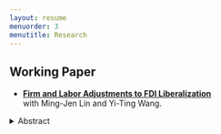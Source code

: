 ```yaml
---
layout: resume
menuorder: 3
menutitle: Research
---
```


## Working Paper

- <a href="https://sungjuwu.github.io/CNFDI_paper.pdf" target="_blank"><b>**Firm and Labor Adjustments to FDI Liberalization**</b></a><br>
with Ming-Jen Lin and Yi-Ting Wang.<br>
<details>
  <summary>Abstract</summary>
  This paper studies how liberalizing outward foreign direct investments (FDI) affects manufacturers' engagement in global production and their domestic workers' labor 
  market outcomes. Focusing on a liberalization policy in Taiwan that permits 122 electronic products to be produced in China, we estimate its effect on Taiwanese electronic manufacturers 
  and their domestic workers. Employing a matched differencein-differences strategy, we find that the manufacturers targeted by the policy are on average 15% more 
  likely to invest in China relative to the non-targeted ones. Correspondingly, the domestic workers initially employed by the targeted manufacturers are on average 
  more likely to change their jobs, stay fewer years employed, and have lower wages in subsequent years relative to those employed by the non-targeted ones. 
  The worker-level effects exhibit substantial heterogeneity across the initial wage distribution, with the top-decile workers winning and the other workers losing.
</details>
